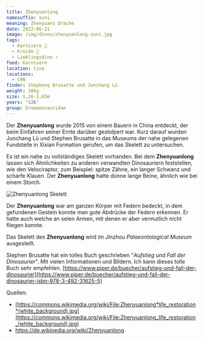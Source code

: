 ```yaml
---
title: Zhenyuanlong
namesuffix: suni
meaning: Zhenyuans Drache
date: 2022-06-21
image: /img/dinos/zhenyuanlong-suni.jpg
tags:
  - Karnivore 🥩
  - Kreide 🦴
  - Lieblingsdino ⭐
food: Karnivore
location: Cina
locations:
  - CHN
finder: Stephenq Brusatte und Junchang Lü
weight: 10kg
size: 1,26-1,65m
years: "126"
group: Dromaeosauridae
---
```

Der **Zhenyuanlong** wurde 2015 von einem Bauern in China entdeckt, der beim Einfahren seiner Ernte darüber gestolpert war. Kurz darauf wurden Junchang Lü und Stephen Brusatte in das Museums der nahe gelegenen Fundstelle in Xixian Formation gerufen, um das Skelett zu untersuchen. 

Es ist ein nahe zu vollständiges Skelett vorhanden. Bei dem **Zhenyuanlong** lassen sich Ähnlichkeiten zu anderen verwandten Dinosauriern feststellen, wie den Velociraptor, zum Beispiel: spitze Zähne, ein langer Schwanz und scharfe Klauen. Der **Zhenyuanlong** hatte dünne lange Beine, ähnlich wie bei einem Storch.

![Zhenyuanlong Skelett](/img/dinos/zhenyuanlong-suni.jpg)

Der **Zhenyuanlong** war am ganzen Körper mit Federn bedeckt, in dem gefundenen Gestein konnte man gute Abdrücke der Federn erkennen. Er hatte auch welche an seien Armen, mit denen er aber vermutlich nicht fliegen konnte.

Das Skelett des **Zhenyuanlong** wird im *Jinzhou Palaeontological Museum* ausgestellt.

Stephen Brusatte hat ein tolles Buch geschrieben "*Aufstieg und Fall der Dinosaurier*". Mit vielen Informationen und Bildern. Ich kann dieses tolle Buch sehr empfehlen.
[https://www.piper.de/buecher/aufstieg-und-fall-der-dinosaurier](https://www.piper.de/buecher/aufstieg-und-fall-der-dinosaurier-isbn-978-3-492-31625-5) 

Quellen:

* [https://commons.wikimedia.org/wiki/File:Zhenyuanlong*life_restoration*(white_background).jpg](https://commons.wikimedia.org/wiki/File:Zhenyuanlong_life_restoration_(white_background).jpg)
* <https://de.wikipedia.org/wiki/Zhenyuanlong>